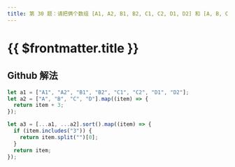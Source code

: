 ```yaml
---
title: 第 30 题：请把俩个数组 [A1, A2, B1, B2, C1, C2, D1, D2] 和 [A, B, C, D]，合并为 [A1, A2, A, B1, B2, B, C1, C2, C, D1, D2, D]
---
```


# {{ $frontmatter.title }}

## Github 解法

```js
let a1 = ["A1", "A2", "B1", "B2", "C1", "C2", "D1", "D2"];
let a2 = ["A", "B", "C", "D"].map((item) => {
  return item + 3;
});

let a3 = [...a1, ...a2].sort().map((item) => {
  if (item.includes("3")) {
    return item.split("")[0];
  }
  return item;
});
```
